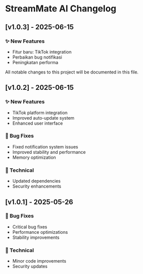 # StreamMate AI Changelog

## [v1.0.3] - 2025-06-15

### ✨ New Features
- Fitur baru: TikTok integration
- Perbaikan bug notifikasi
- Peningkatan performa

All notable changes to this project will be documented in this file.

## [v1.0.2] - 2025-06-15

### ✨ New Features
- TikTok platform integration
- Improved auto-update system
- Enhanced user interface

### 🐛 Bug Fixes
- Fixed notification system issues
- Improved stability and performance
- Memory optimization

### 🔧 Technical
- Updated dependencies
- Security enhancements

## [v1.0.1] - 2025-05-26

### 🐛 Bug Fixes
- Critical bug fixes
- Performance optimizations
- Stability improvements

### 🔧 Technical
- Minor code improvements
- Security updates

